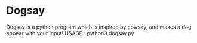 # Dogsay
Dogsay is a python program which is inspired by cowsay, and makes a dog appear with your input!
USAGE : python3 dogsay.py
